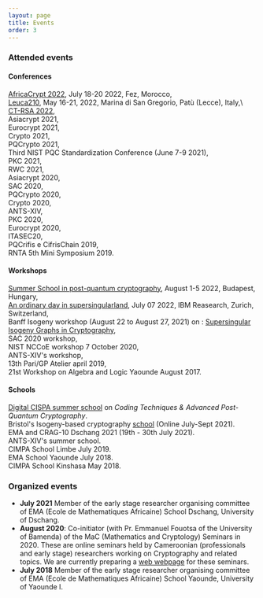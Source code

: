 ```yaml
---
layout: page
title: Events
order: 3
---
```



### Attended events

#### Conferences

[AfricaCrypt 2022](https://africacrypt2022.cs.ru.nl), July 18-20 2022,  Fez, Morocco, \
[Leuca210](http://www.rnta.eu/CLDRMW210/), May 16-21, 2022, Marina di San Gregorio, Patù (Lecce), Italy,\ 
[CT-RSA 2022](https://ct-rsa-2022.auckland.ac.nz), \
Asiacrypt 2021, \
Eurocrypt 2021,\
Crypto 2021,\
PQCrypto 2021,\
Third NIST PQC Standardization Conference (June 7-9 2021),\
PKC 2021,\
RWC 2021, \
Asiacrypt 2020, \
SAC 2020,\
PQCrypto 2020, \
Crypto 2020,\
ANTS-XIV, \
PKC 2020, \
Eurocrypt 2020,\
ITASEC20, \
PQCrifis e CifrisChain 2019, \
RNTA 5th Mini Symposium 2019.

#### Workshops

[Summer School in post-quantum cryptography](http://pqcsummerschool2022.inf.elte.hu), August 1-5 2022, Budapest, Hungary, \
[An ordinary day in supersingularland](https://defeo.lu/2022-isogeny-day/), July 07 2022,  IBM Reasearch, Zurich, Switzerland,\
Banff Isogeny workshop (August 22 to August 27, 2021) on : [Supersingular Isogeny Graphs in Cryptography](https://www.birs.ca/events/2021/5-day-workshops/21w5229),\
SAC 2020 workshop,\
NIST NCCoE workshop 7  October 2020,\
ANTS-XIV's workshop,\
13th Pari/GP Atelier april 2019, \
21st Workshop on Algebra and Logic Yaounde  August  2017.

#### Schools

[Digital CISPA summer school](https://cispa.de/en/news-and-events/events-archive/2021/digital-cispa-summer-school-2021) on *Coding Techniques & Advanced Post-Quantum Cryptography*.\
Bristol's Isogeny-based cryptography [school](https://isogenyschool2020.co.uk) (Online July-Sept 2021).\
EMA and CRAG-10 Dschang 2021 (19th - 30th July 2021). \
ANTS-XIV's summer school.\
CIMPA School Limbe July 2019. \
EMA School  Yaounde July 2018. \
CIMPA School  Kinshasa May 2018.

### Organized events

- **July 2021** Member of the early stage researcher organising committee of EMA  (Ecole de Mathematiques Africaine) School Dschang, University of Dschang.
- **August 2020**: Co-initiator (with Pr. Emmanuel Fouotsa of the University of Bamenda) of the MaC (Mathematics and Cryptology) Seminars in 2020.
These are online seminars held by Cameroonian (professionals and early stage)  researchers  working on Cryptography and related topics. 
We are currently preparing a [web webpage](https://sites.google.com/view/macseminars/about) for these seminars.
- **July 2018**  Member of the early stage researcher organising committee of EMA  (Ecole de Mathematiques Africaine) School Yaounde, University of Yaounde I.

